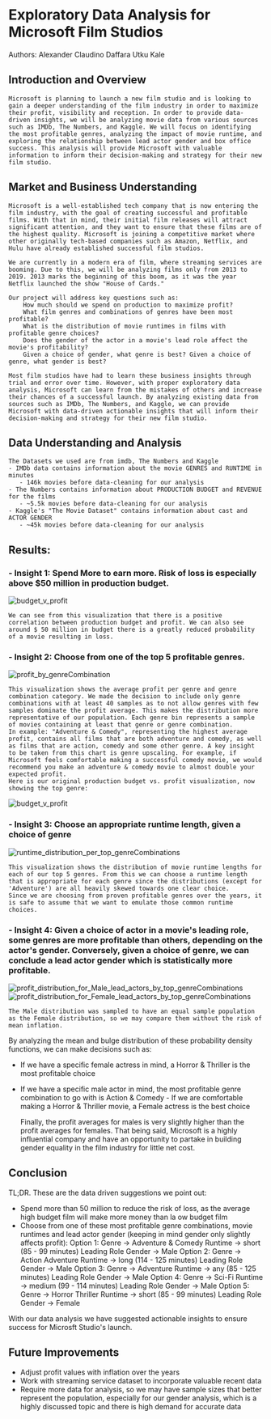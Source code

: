# Exploratory Data Analysis for Microsoft Film Studios
Authors: 
Alexander Claudino Daffara
Utku Kale

## Introduction and Overview
    Microsoft is planning to launch a new film studio and is looking to gain a deeper understanding of the film industry in order to maximize their profit, visibility and reception. In order to provide data-driven insights, we will be analyzing movie data from various sources such as IMDb, The Numbers, and Kaggle. We will focus on identifying the most profitable genres, analyzing the impact of movie runtime, and exploring the relationship between lead actor gender and box office success. This analysis will provide Microsoft with valuable information to inform their decision-making and strategy for their new film studio.

## Market and Business Understanding
    Microsoft is a well-established tech company that is now entering the film industry, with the goal of creating successful and profitable films. With that in mind, their initial film releases will attract significant attention, and they want to ensure that these films are of the highest quality. Microsoft is joining a competitive market where other originally tech-based companies such as Amazon, Netflix, and Hulu have already established successful film studios.

    We are currently in a modern era of film, where streaming services are booming. Due to this, we will be analyzing films only from 2013 to 2019. 2013 marks the beginning of this boom, as it was the year Netflix launched the show "House of Cards."

    Our project will address key questions such as: 
        How much should we spend on production to maximize profit? 
        What film genres and combinations of genres have been most profitable? 
        What is the distribution of movie runtimes in films with profitable genre choices? 
        Does the gender of the actor in a movie's lead role affect the movie's profitability? 
        Given a choice of gender, what genre is best? Given a choice of genre, what gender is best?

    Most film studios have had to learn these business insights through trial and error over time. However, with proper exploratory data analysis, Microsoft can learn from the mistakes of others and increase their chances of a successful launch. By analyzing existing data from sources such as IMDb, The Numbers, and Kaggle, we can provide Microsoft with data-driven actionable insights that will inform their decision-making and strategy for their new film studio.

## Data Understanding and Analysis
    The Datasets we used are from imdb, The Numbers and Kaggle
    - IMDb data contains information about the movie GENRES and RUNTIME in minutes
       - 146k movies before data-cleaning for our analysis
    - The Numbers contains information about PRODUCTION BUDGET and REVENUE for the films
       - ~5.5k movies before data-cleaning for our analysis
    - Kaggle's "The Movie Dataset" contains information about cast and ACTOR GENDER
       - ~45k movies before data-cleaning for our analysis

## Results:
### - Insight 1: Spend More to earn more. Risk of loss is especially above $50 million in production budget.
![budget_v_profit](https://raw.githubusercontent.com/alexanderdaffara/dsc-phase-1-project-Alex-Utku/main/visualizations/budgetvProfit.png)

    We can see from this visualization that there is a positive correlation between production budget and profit. We can also see around $ 50 million in budget there is a greatly reduced probability of a movie resulting in loss.

### - Insight 2: Choose from one of the top 5 profitable genres.
![profit_by_genreCombination](https://raw.githubusercontent.com/alexanderdaffara/dsc-phase-1-project-Alex-Utku/main/visualizations/profitByGenre.png)

    This visualization shows the average profit per genre and genre combination category. We made the decision to include only genre combinations with at least 40 samples as to not allow genres with few samples dominate the profit average. This makes the distribution more representative of our population. Each genre bin represents a sample of movies containing at least that genre or genre combination. 
    In example: "Adventure & Comedy", representing the highest average profit, contains all films that are both adventure and comedy, as well as films that are action, comedy and some other genre. A key insight to be taken from this chart is genre upscaling. For example, if Microsoft feels comfortable making a successful comedy movie, we would recommend you make an adventure & comedy movie to almost double your expected profit.
    Here is our original production budget vs. profit visualization, now showing the top genre:
![budget_v_profit](https://raw.githubusercontent.com/alexanderdaffara/dsc-phase-1-project-Alex-Utku/main/visualizations/budgetvProfitWithGenre.png)

### - Insight 3: Choose an appropriate runtime length, given a choice of genre
![runtime_distribution_per_top_genreCombinations](https://raw.githubusercontent.com/alexanderdaffara/dsc-phase-1-project-Alex-Utku/main/visualizations/runtime%20dist%20per%20genre%20(OG).png)

    This visualization shows the distribution of movie runtime lengths for each of our top 5 genres. From this we can choose a runtime length that is appropriate for each genre since the distributions (except for 'Adventure') are all heavily skewed towards one clear choice.
    Since we are choosing from proven profitable genres over the years, it is safe to assume that we want to emulate those common runtime choices.

### - Insight 4: Given a choice of actor in a movie's leading role, some genres are more profitable than others, depending on the actor's gender. Conversely, given a choice of genre, we can conclude a lead actor gender which is statistically more profitable.
![profit_distribution_for_Male_lead_actors_by_top_genreCombinations](https://raw.githubusercontent.com/alexanderdaffara/dsc-phase-1-project-Alex-Utku/main/visualizations/MaleDistributionByProfitGenre.png)
![profit_distribution_for_Female_lead_actors_by_top_genreCombinations](https://raw.githubusercontent.com/alexanderdaffara/dsc-phase-1-project-Alex-Utku/main/visualizations/FemaleDistributionByProfitGenre.png)

    The Male distribution was sampled to have an equal sample population as the Female distribution, so we may compare them without the risk of mean inflation.

By analyzing the mean and bulge distribution of these probability density functions, we can make decisions such as:
  - If we have a specific female actress in mind, a Horror & Thriller is the most profitable choice
  - If we have a specific male actor in mind, the most profitable genre combination to go with is Action & Comedy   - If we are comfortable making a Horror & Thriller movie, a Female actress is the best choice
  
    Finally, the profit averages for males is very slightly higher than the profit averages for females. That being said, Microsoft is a highly influential company and have an opportunity to partake in building gender equality in the film industry for little net cost.

## Conclusion

TL;DR. These are the data driven suggestions we point out:
 - Spend more than 50 million to reduce the risk of loss, as the average high budget film will make more money than la ow budget film
 - Choose from one of these most profitable genre combinations, movie runtimes and lead actor gender (keeping in mind gender only slightly affects profit):
   Option 1:
       Genre -> Adventure & Comedy
       Runtime -> short (85 - 99 minutes)
       Leading Role Gender -> Male
   Option 2:
       Genre -> Action Adventure
       Runtime -> long (114 - 125 minutes)
       Leading Role Gender -> Male
   Option 3:
       Genre -> Adventure
       Runtime -> any (85 - 125 minutes)
       Leading Role Gender -> Male
   Option 4:
       Genre -> Sci-Fi
       Runtime -> medium (99 - 114 minutes)
       Leading Role Gender -> Male
   Option 5:
       Genre -> Horror Thriller
       Runtime -> short (85 - 99 minutes)
       Leading Role Gender -> Female
       
 With our data analysis we have suggested actionable insights to ensure success for Microsft Studio's launch.
 
## Future Improvements
 - Adjust profit values with inflation over the years
 - Work with streaming service dataset to incorporate valuable recent data
 - Require more data for analysis, so we may have sample sizes that better represent the population, especially for our gender analysis, which is a highly discussed topic and there is high demand for accurate data
